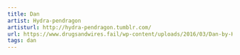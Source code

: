 ```yaml
---
title: Dan
artist: Hydra-pendragon
artisturl: http://hydra-pendragon.tumblr.com/
url: https://www.drugsandwires.fail/wp-content/uploads/2016/03/Dan-by-Hydra-pendragon.jpg
tags: dan
---
```

